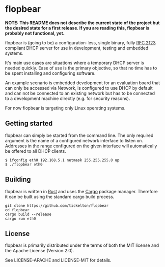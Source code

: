 # flopbear

**NOTE: This README does not describe the current state of the project but the desired state for a first release. If you are reading this, flopbear is probably not functional, yet.**

flopbear is (going to be) a configuration-less, single binary, fully [RFC 2123](https://tools.ietf.org/html/rfc2131) compliant DHCP server for use in development, testing and embedded systems.

It's main use cases are situations where a temporary DHCP server is needed quickly. Ease of use is the primary objective, so that no time has to be spent installing and configuring software.

An example scenario is embedded development for an evaluation board that can only be accessed via Network, is configured to use DHCP by default and can not be connected to an existing network but has to be connected to a development machine directly (e.g. for security reasons).

For now flopbear is targeting only Linux operating systems.

## Getting started

flopbear can simply be started from the command line. The only required argument is the name of a configured network interface to listen on. Addresses in the range configured on the given interface will automatically be offered to all DHCP clients.

```shell
$ ifconfig eth0 192.168.5.1 netmask 255.255.255.0 up
$ ./flopbear eth0
```

## Building

flopbear is written in [Rust](https://github.com/rust-lang/rust) and uses the [Cargo](https://github.com/rust-lang/cargo) package manager. Therefore it can be built using the standard cargo build process.

```shell
git clone https://github.com/tickelton/flopbear
cd flopbear
cargo build --release
cargo run eth0
```

## License

flopbear is primarily distributed under the terms of both the MIT license and the Apache License (Version 2.0).

See LICENSE-APACHE and LICENSE-MIT for details.

